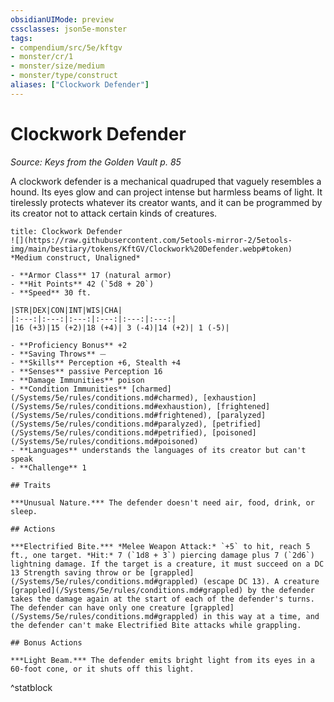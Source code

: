 ```yaml
---
obsidianUIMode: preview
cssclasses: json5e-monster
tags:
- compendium/src/5e/kftgv
- monster/cr/1
- monster/size/medium
- monster/type/construct
aliases: ["Clockwork Defender"]
---
```

# Clockwork Defender
*Source: Keys from the Golden Vault p. 85*  

A clockwork defender is a mechanical quadruped that vaguely resembles a hound. Its eyes glow and can project intense but harmless beams of light. It tirelessly protects whatever its creator wants, and it can be programmed by its creator not to attack certain kinds of creatures.

```ad-statblock
title: Clockwork Defender
![](https://raw.githubusercontent.com/5etools-mirror-2/5etools-img/main/bestiary/tokens/KftGV/Clockwork%20Defender.webp#token)
*Medium construct, Unaligned*

- **Armor Class** 17 (natural armor)
- **Hit Points** 42 (`5d8 + 20`)
- **Speed** 30 ft.

|STR|DEX|CON|INT|WIS|CHA|
|:---:|:---:|:---:|:---:|:---:|:---:|
|16 (+3)|15 (+2)|18 (+4)| 3 (-4)|14 (+2)| 1 (-5)|

- **Proficiency Bonus** +2
- **Saving Throws** ⏤
- **Skills** Perception +6, Stealth +4
- **Senses** passive Perception 16
- **Damage Immunities** poison
- **Condition Immunities** [charmed](/Systems/5e/rules/conditions.md#charmed), [exhaustion](/Systems/5e/rules/conditions.md#exhaustion), [frightened](/Systems/5e/rules/conditions.md#frightened), [paralyzed](/Systems/5e/rules/conditions.md#paralyzed), [petrified](/Systems/5e/rules/conditions.md#petrified), [poisoned](/Systems/5e/rules/conditions.md#poisoned)
- **Languages** understands the languages of its creator but can't speak
- **Challenge** 1

## Traits

***Unusual Nature.*** The defender doesn't need air, food, drink, or sleep.

## Actions

***Electrified Bite.*** *Melee Weapon Attack:* `+5` to hit, reach 5 ft., one target. *Hit:* 7 (`1d8 + 3`) piercing damage plus 7 (`2d6`) lightning damage. If the target is a creature, it must succeed on a DC 13 Strength saving throw or be [grappled](/Systems/5e/rules/conditions.md#grappled) (escape DC 13). A creature [grappled](/Systems/5e/rules/conditions.md#grappled) by the defender takes the damage again at the start of each of the defender's turns. The defender can have only one creature [grappled](/Systems/5e/rules/conditions.md#grappled) in this way at a time, and the defender can't make Electrified Bite attacks while grappling.

## Bonus Actions

***Light Beam.*** The defender emits bright light from its eyes in a 60-foot cone, or it shuts off this light.
```
^statblock
